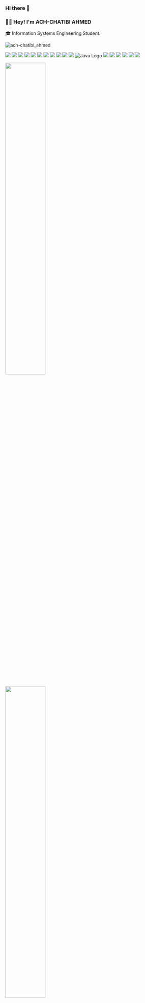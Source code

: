### Hi there 👋

<!--
**ASQUAREBIBLIO/ASQUAREBIBLIO** is a ✨ _special_ ✨ repository because its `README.md` (this file) appears on your GitHub profile.

Here are some ideas to get you started:

- 🔭 I’m currently working on ...
- 🌱 I’m currently learning ...
- 👯 I’m looking to collaborate on ...
- 🤔 I’m looking for help with ...
- 💬 Ask me about ...
- 📫 How to reach me: ...
- 😄 Pronouns: ...
- ⚡ Fun fact: ...
-->

### 👨‍💻 Hey! I'm ACH-CHATIBI AHMED 

🎓 Information Systems Engineering Student.
<p align="left"> <img src="https://komarev.com/ghpvc/?username=ASQUAREBIBLIO&label=Profile%20views&color=blue&style=flat" alt="ach-chatibi_ahmed" /> </p>


<p>
  <img src="https://img.shields.io/badge/HTML5-E34F26?style=for-the-badge&logo=html5&logoColor=white" />
  <img src="https://img.shields.io/badge/CSS3-1572B6?style=for-the-badge&logo=css3&logoColor=white" />
  <img src="https://img.shields.io/badge/Sass-c69?style=for-the-badge&logo=sass&logoColor=white" />
  <img src="https://img.shields.io/badge/Bootstrap-712cf9?style=for-the-badge&logo=bootstrap&logoColor=white" />
  <img src="https://img.shields.io/badge/TailwindCSS-skyblue?style=for-the-badge&logo=tailwindcss&logoColor=white" />
  <img src="https://img.shields.io/badge/JavaScript-323330?style=for-the-badge&logo=javascript&logoColor=F7DF1E" />
  <img src="https://img.shields.io/badge/TypeScript-007ACC?style=for-the-badge&logo=typescript&logoColor=white" />
  <img src="https://img.shields.io/badge/React-087ea4?style=for-the-badge&logo=react&logoColor=white" />
  <img src="https://img.shields.io/badge/React Native - Expo-141414?style=for-the-badge&logo=expo&logoColor=white" />
  <img src="https://img.shields.io/badge/Next.js-black?style=for-the-badge&logo=next.js&logoColor=white" />
  <img src="https://img.shields.io/badge/Angular-42a5f5?style=for-the-badge&logo=angular&logoColor=red" />
  <img src="https://img.shields.io/badge/Java-ED8B00?style=for-the-badge&logo=oracle&logoColor=white" alt="Java Logo" />
  <img src="https://img.shields.io/badge/Spring Boot-6db33f;?style=for-the-badge&logo=spring&logoColor=white" />
  <img src="https://img.shields.io/badge/PHP-777BB4?style=for-the-badge&logo=php&logoColor=white" />
  <img src="https://img.shields.io/badge/Laravel-F9322C?style=for-the-badge&logo=laravel&logoColor=white" />
  <img src="https://img.shields.io/badge/MySQL-e97b00?style=for-the-badge&logo=mysql&logoColor=white" />
  <img src="https://img.shields.io/badge/UML-darkblue?style=for-the-badge&logo=uml&logoColor=white" />
   <img src="https://img.shields.io/badge/Git-f14e32?style=for-the-badge&logo=git&logoColor=white" />
</p>

<p align="left">
  <img height="50%" width="auto" src ="https://github-readme-stats.vercel.app/api?username=ASQUAREBIBLIO&show_icons=true&count_private=true&theme=light&hide_border=true&hide=issues,contribs&bg_color=00000000">
  <img height="50%" width="auto" src ="https://github-readme-stats.vercel.app/api/top-langs/?username=ASQUAREBIBLIO&layout=compact&hide_border=true&theme=light&bg_color=00000000&langs_count=6&hide=jupyter%20notebook,tex,css,php">
 
 </p>

### 📫 How to reach me

<p align="left">
    <a href="mailto:achchatibiahmed07@gmail.com" target="_blank">
      <img src="https://img.shields.io/badge/-red?style=for-the-badge&logo=gmail&logoColor=f5f5f5" alt="gmail" />
    </a>
    <a href="ttps://wa.me/212654978514" target="_blank">
      <img src="https://img.shields.io/badge/-green?style=for-the-badge&logo=whatsapp&logoColor=f5f5f5" alt="whatsapp" />
    </a>
</p>
  

